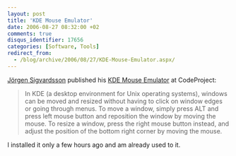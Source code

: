 ```yaml
---
layout: post
title: 'KDE Mouse Emulator'
date: 2006-08-27 08:32:00 +02
comments: true
disqus_identifier: 17656
categories: [Software, Tools]
redirect_from:
  - /blog/archive/2006/08/27/KDE-Mouse-Emulator.aspx/
---
```


[Jörgen Sigvardsson](http://www.codeproject.com/script/profile/whos_who.asp?id=15093) published his [KDE Mouse Emulator](http://www.codeproject.com/useritems/kdemouse.asp) at CodeProject:

> In KDE (a desktop environment for Unix operating systems), windows can be moved and resized without having to click on window edges or going through menus. To move a window, simply press ALT and press left mouse button and reposition the window by moving the mouse. To resize a window, press the right mouse button instead, and adjust the position of the bottom right corner by moving the mouse.

I installed it only a few hours ago and am already used to it.

